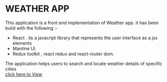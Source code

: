 # WEATHER APP

This application is a front end implementation of Weather app.
it has been build with the following :-
- React . its a javacript library that represents the user interface as a jsx elements
- Mantine UI.
- Redux toolkit , react redux and react-router dom.  

The application helps users to search and locate weather details of specific cities   
[click here to View](https://weatherappspro.netlify.app/)

